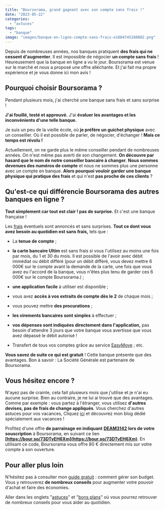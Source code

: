```yaml
---
title: "Boursorama, grand gagnant avec son compte sans frais !"
date: "2023-05-22"
categories: 
  - "astuces"
tags: 
  - "banque"
image: "images/banque-en-ligne-compte-sans-frais-e1684745280882.png"
---
```


Depuis de nombreuses années, nos banques pratiquent **des frais qui ne cessent d'augmenter**. Il est impossible de négocier **un compte sans frais** ! Heureusement que la banque en ligne a vu le jour. Boursorama est venue sur le marché et nous a proposé une offre alléchante. Et j'ai fait ma propre expérience et je vous donne ici mon avis !

## Pourquoi choisir Boursorama ?

Pendant plusieurs mois, j'ai cherché une banque sans frais et sans surprise !

**J'ai fouillé, testé et approuvé.** J'ai **évaluer les avantages et les inconvénients d'une telle banque.**

Je suis un peu de la vieille école, où **je préfère un guichet physique** avec un conseiller. Où il est possible de parler, de négocier, d'échanger ! **Mais ce temps est révolu !**

Actuellement, on ne garde plus le même conseiller pendant de nombreuses années. On n'est même pas averti de son changement. **On découvre par hasard que le nom de notre conseiller bancaire à changer.** **Nous sommes devenues des numéros de compte** et nous ne sommes plus une personne avec un compte en banque. **Alors pourquoi vouloir garder une banque physique qui pratique des frais** et qui n'est **pas proche de ces clients** ?

## Qu'est-ce qui différencie Boursorama des autres banques en ligne ?

**Tout simplement car tout est clair ! pas de surprise.** Et c'est une banque française !

Les [frais](https://www.boursorama.com/content/brochure_tarifaire/boursorama_bt.pdf "frais") éventuels sont annoncés et sans surprises. **Tout ce dont vous avez besoin au quotidien est sans frais,** tels que :

- La **tenue de compte** ;

- **la carte bancaire Ultim** est sans frais si vous l'utilisez au moins une fois par mois, du 1 et 30 du mois. Il est possible de l'avoir avec débit immédiat ou débit différé (pour un débit différé, vous devez mettre 6 000€ sur le compte avant la demande de la carte, une fois que vous avez eu l'accord de la banque, vous n'êtes plus tenu de garder ces 6 000€ sur le compte Boursorama.) ;

- **une application facile** à utiliser est disponible ;

- vous avez **accès à vos extraits de compte dès le 2** de chaque mois ;

- vous pouvez mettre **des procurations** ;

- **les virements bancaires sont simples** à effectuer ;

- **vos dépenses sont indiquées directement dans l'application,** pas besoin d'attendre 3 jours que votre banque vous avertisse que vous avez dépassé le débit autorisé !

- Transfert de tous vos comptes grâce au service [EasyMove](https://www.boursorama-banque.com/banque/mobilite-bancaire-changer-de-banque#:~:text=Boursorama%20Banque%20prend%20en%20charge,temps%20pour%20faire%20autre%20chose%20! "EasyMove") ; etc.

**Vous savez de suite ce qui est gratuit** ! Cette banque présente que des avantages. Bon à savoir : La Société Générale est partenaire de Boursorama.

## Vous hésitez encore ? 

N'ayez pas de crainte, cela fait plusieurs mois que j'utilise et je n'ai eu aucune surprise. Bien au contraire, je ne lui ai trouvé que des avantages. Comme par exemple : vous partez à l'étranger, vous utilisez **d'autres devises, pas de frais de change appliqués**. Vous cherchez d'autres astuces pour vos vacances, Cliquez [ici](http://organiser-son-voyage.com) et découvrez mon blog dédié spécialement aux vacances !

Profitez d'une offre **de parrainage en indiquant** [**DEAM3142**](https://www.boursorama-banque.com/bon-plan/parrainage-boursorama-banque) **lors de votre souscription** à Boursorama, en suivant ce lien **[https://bour.so/73DTvEH6Xm](https://bour.so/73DTvEH6Xm)**. En utilisant ce code, Boursorama vous offre 80 € directement mis sur votre compte à son ouverture.

## Pour aller plus loin

N'hésitez pas à consulter mon [guide gratuit](https://commentgerersonbudget.fr/guide-joindre-les-deux-bouts/ "Joindre les deux bouts, pour vous un challenge ?") : comment gérer son budget. Vous y retrouverez **de nombreux conseils** pour augmenter votre pouvoir d'achat et faire des économies.

Aller dans les onglets "[astuces](https://commentgerersonbudget.fr/sujet/astuces/)" et "[bons plans](https://commentgerersonbudget.fr/sujet/bons-plans/ "bons plans")" où vous pourrez retrouver de nombreux conseils pour vous aider au quotidien.
